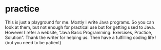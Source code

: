 # practice
This is just a playground for me. 
Mostly I write Java programs.
So you can look at them, but not enough for practical use but for getting used to Java.
However I refer a website, "Java Basic Programming: Exercises, Practice, Solution". Thank the writer for helping us.
Then have a fulfilling coding life ! (but you need to be patient)
